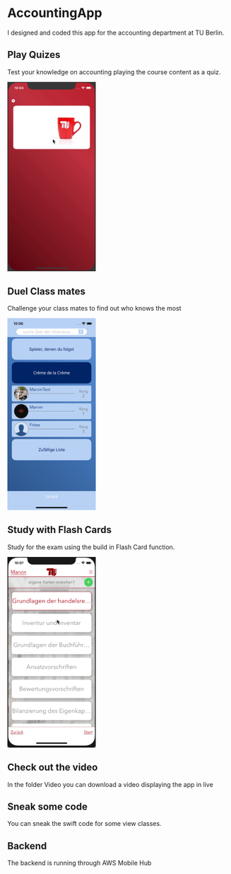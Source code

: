 # AccountingApp
I designed and coded this app for the accounting department at TU Berlin.

## Play Quizes
Test your knowledge on accounting playing the course content as a quiz.

<img src="Images/quiz.gif" width=200>

## Duel Class mates
Challenge your class mates to find out who knows the most

<img src="Images/Friends.png" width=200>

## Study with Flash Cards
Study for the exam using the build in Flash Card function.

<img src="Images/flash.gif" width=200>

## Check out the video
In the folder Video you can download a video displaying the app in live

## Sneak some code
You can sneak the swift code for some view classes.

## Backend
The backend is running through AWS Mobile Hub
